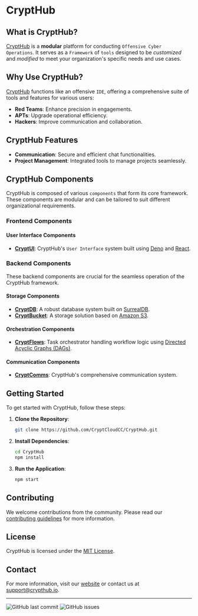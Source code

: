 
# CryptHub


## What is CryptHub?

[CryptHub](https://github.com/CryptCloudCC/CryptHub) is a **modular** platform for conducting `Offensive Cyber Operations`. It serves as a `Framework` of `tools` designed to be *customized* and *modified* to meet your organization's specific needs and use cases.

## Why Use CryptHub?

[CryptHub](https://github.com/CryptCloudCC/CryptHub) functions like an offensive `IDE`, offering a comprehensive suite of tools and features for various users:

- **Red Teams**: Enhance precision in engagements.
- **APTs**: Upgrade operational efficiency.
- **Hackers**: Improve communication and collaboration.

## CryptHub Features

- **Communication**: Secure and efficient chat functionalities.
- **Project Management**: Integrated tools to manage projects seamlessly.

## CryptHub Components

CryptHub is composed of various `components` that form its core framework. These components are modular and can be tailored to suit different organizational requirements.

### Frontend Components

#### User Interface Components

- **[CryptUI](https://github.com/CryptCloudCC/CryptUI)**: CryptHub's `User Interface` system built using [Deno](https://deno.land) and [React](https://react.dev).

### Backend Components

These backend components are crucial for the seamless operation of the CryptHub framework.

#### Storage Components

- **[CryptDB](https://github.com/CryptCloudCC/CryptDB)**: A robust database system built on [SurrealDB](https://surrealdb.com).
- **[CryptBucket](https://github.com/CryptCloudCC/CryptBucket)**: A storage solution based on [Amazon S3](https://aws.amazon.com/s3/).

#### Orchestration Components

- **[CryptFlows](https://github.com/CryptCloudCC/CryptFlows)**: Task orchestrator handling workflow logic using [Directed Acyclic Graphs (DAGs)](https://en.wikipedia.org/wiki/Directed_acyclic_graph).

#### Communication Components

- **[CryptComms](https://github.com/CryptCloudCC/CryptComms)**: CryptHub's comprehensive communication system.

## Getting Started

To get started with CryptHub, follow these steps:

1. **Clone the Repository**:
   ```sh
   git clone https://github.com/CryptCloudCC/CryptHub.git
   ```
2. **Install Dependencies**:
   ```sh
   cd CryptHub
   npm install
   ```
3. **Run the Application**:
   ```sh
   npm start
   ```

## Contributing

We welcome contributions from the community. Please read our [contributing guidelines](CONTRIBUTING) for more information.

## License

CryptHub is licensed under the [MIT License](LICENSE.md).

## Contact

For more information, visit our [website](https://crypthub.io) or contact us at [support@crypthub.io](mailto:support@crypthub.io).

---



![GitHub last commit](https://img.shields.io/github/last-commit/CryptCloudCC/CryptHub)
![GitHub issues](https://img.shields.io/github/issues/CryptCloudCC/CryptHub)
